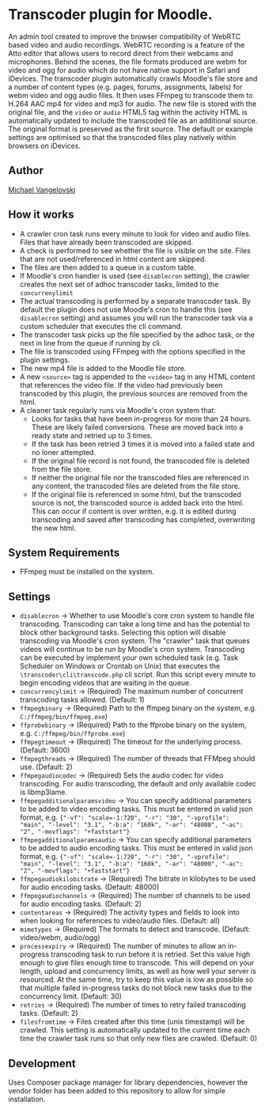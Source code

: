 # Transcoder plugin for Moodle.
An admin tool created to improve the browser compatibility of WebRTC based video and audio recordings. WebRTC recording is a feature of the Atto editor that allows users to record direct from their webcams and microphones. Behind the scenes, the file formats produced are webm for video and ogg for audio which do not have native support in Safari and iDevices. The transcoder plugin automatically crawls Moodle's file store and a number of content types (e.g. pages, forums, assignments, labels) for webm video and ogg audio files. It then uses FFmpeg to transcode them to H.264 AAC mp4 for video and mp3 for audio. The new file is stored with the original file, and the `video` or `audio` HTML5 tag within the activity HTML is automatically updated to include the transcoded file as an additional source. The original format is preserved as the first source. The default or example settings are optimised so that the transcoded files play natively within browsers on iDevices.

## Author
[Michael Vangelovski](https://github.com/michaelvangelovski/)

## How it works
 - A crawler cron task runs every minute to look for video and audio files. Files that have already been transcoded are skipped.
 - A check is performed to see whether the file is visible on the site. Files that are not used/referenced in html content are skipped.
 - The files are then added to a queue in a custom table.
 - If Moodle's cron handler is used (see `disablecron` setting), the crawler creates the next set of adhoc transcoder tasks, limited to the `concurrenylimit`
 - The actual transcoding is performed by a separate transcoder task. By default the plugin does not use Moodle's cron to handle this (see `disablecron` setting) and assumes you will run the transcoder task via a custom scheduler that executes the cli command.
 - The transcoder task picks up the file specified by the adhoc task, or the next in line from the queue if running by cli.
 - The file is transcoded using FFmpeg with the options specified in the plugin settings.
 - The new mp4 file is added to the Moodle file store.
 - A new `<source>` tag is appended to the `<video>` tag in any HTML content that references the video file. If the video had previously been transcoded by this plugin, the previous sources are removed from the html.
 - A cleaner task regularly runs via Moodle's cron system that:
   - Looks for tasks that have been in-progress for more than 24 hours. These are likely failed conversions. These are moved back into a ready state and retried up to 3 times.
   - If the task has been retried 3 times it is moved into a failed state and no loner attempted.
   - If the original file record is not found, the transcoded file is deleted from the file store.
   - If neither the original file nor the transcoded files are referenced in any content, the transcoded files are deleted from the file store.
   - If the original file is referenced in some html, but the transcoded source is not, the transcoded source is added back into the html. This can occur if content is over written, e.g. it is edited during transcoding and saved after transcoding has completed, overwriting the new html.

## System Requirements
 - FFmpeg must be installed on the system.

## Settings
 - `disablecron` → Whether to use Moodle's core cron system to handle file transcoding. Transcoding can take a long time and has the potential to block other background tasks. Selecting this option will disable transcoding via Moodle's cron system. The "crawler" task that queues videos will continue to be run by Moodle's cron system. Transcoding can be executed by implement your own scheduled task (e.g. Task Scheduler on Windows or Crontab on Unix) that executes the `\transcoder\cli\transcode.php` cli script. Run this script every minute to begin encoding videos that are waiting in the queue.
 - `concurrencylimit` → (Required) The maximum number of concurrent transcoding tasks allowed. (Default: 1)
 - `ffmpegbinary` → (Required) Path to the ffmpeg binary on the system, e.g. `C:/ffmpeg/bin/ffmpeg.exe`)
 - `ffprobebinary` → (Required) Path to the ffprobe binary on the system, e.g. `C:/ffmpeg/bin/ffprobe.exe`)
 - `ffmpegtimeout` → (Required) The timeout for the underlying process. (Default: 3600)
 - `ffmpegthreads` → (Required) The number of threads that FFMpeg should use. (Default: 2)
 - `ffmpegaudiocodec` → (Required) Sets the audio codec for video transcoding. For audio transcoding, the default and only available codec is libmp3lame.
 - `ffmpegadditionalparamsvideo` → You can specify additional parameters to be added to video encoding tasks. This must be entered in valid json format, e.g. `{"-vf": "scale=-1:720", "-r": "30", "-vprofile": "main", "-level": "3.1", "-b:a": "160k", "-ar": "48000", "-ac": "2", "-movflags": "+faststart"}`
 - `ffmpegadditionalparamsaudio` → You can specify additional parameters to be added to audio encoding tasks. This must be entered in valid json format, e.g. `{"-vf": "scale=-1:720", "-r": "30", "-vprofile": "main", "-level": "3.1", "-b:a": "160k", "-ar": "48000", "-ac": "2", "-movflags": "+faststart"}`
 - `ffmpegaudiokilobitrate` → (Required) The bitrate in kilobytes to be used for audio encoding tasks. (Default: 48000)
 - `ffmpegaudiochannels` → (Required) The number of channels to be used for audio encoding tasks. (Default: 2)
 - `contentareas` → (Required) The activity types and fields to look into when looking for references to video/audio files. (Default: all)
 - `mimetypes` → (Required) The formats to detect and transcode. (Default: video/webm, audio/ogg)
 - `processexpiry` → (Required) The number of minutes to allow an in-progress transcoding task to run before it is retried. Set this value high enough to give files enough time to transcode. This will depend on your length, upload and concurrency limits, as well as how well your server is resourced. At the same time, try to keep this value is low as possible so that multiple failed in-progress tasks do not block new tasks due to the concurrency limit. (Default: 30)
 - `retries` → (Required) The number of times to retry failed transcoding tasks. (Default: 2)
 - `filesfromtime` → Files created after this time (unix timestamp) will be crawled. This setting is automatically updated to the current time each time the crawler task runs so that only new files are crawled. (Default: 0)

## Development
Uses Composer package manager for library dependencies, however the vendor folder has been added to this repository to allow for simple installation.
